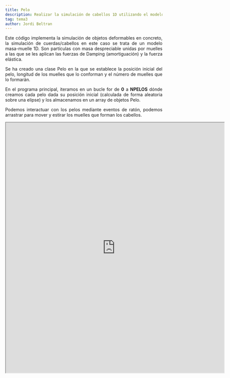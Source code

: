 ```yaml
---
title: Pelo
description: Realizar la simulación de cabellos 1D utilizando el modelo masa-muelle
tag: tema3
author: Jordi Beltran
---
```


<div style="text-align: justify;">
Este código implementa la simulación de objetos deformables en concreto, la simulación de cuerdas/cabellos en este caso se trata de un modelo masa-muelle 1D. Son partículas con masa despreciable unidas por muelles a las que se les aplican las fuerzas de Damping (amortiguación) y la fuerza elástica.

Se ha creado una clase Pelo en la que se establece la posición inicial del pelo, longitud de los muelles que lo conforman y el número de muelles que lo formarán.

En el programa principal, iteramos en un bucle for de **0** a **NPELOS** dónde creamos cada pelo dada su posición inicial (calculada de forma aleatoria sobre una elipse) y los almacenamos en un array de objetos Pelo.

Podemos interactuar con los pelos mediante eventos de ratón, podemos arrastrar para mover y estirar los muelles que forman los cabellos.
</div>

<div align="center">

<iframe src="https://editor.p5js.org/beltranj/full/wWxWXdVvb" width="700" height="800"></iframe>

</div>